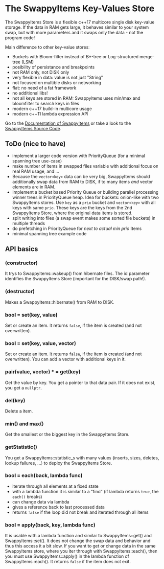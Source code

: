 # The SwappyItems Key-Values Store

The SwappyItems Store is a flexible c++17 multicore single disk key-value storage.
If the data in RAM gets large, it behaves similar to your system swap, but
with more parameters and it swaps only the data - not the program code!

Main difference to other key-value stores:

- Buckets with Bloom-filter instead of B*-tree or Log-structured merge-tree (LSM)
- posibility of persistance and breakpoints
- not RAM only, not DISK only
- very flexible in data: value is not just "String"
- not focused on multible disks or networking
- flat: no need of a fat framework
- no additional libs!
- not all keys are stored in RAM: SwappyItems uses min/max and bloomfilter to search keys in files
- modern c++17 build-in multicore usage
- modern c++11 lambda expression API

Go to the [Documentation of SwappyItems](https://no-go.github.io/SwappyItems/)
or take a look to the [SwappyItems Source Code](https://github.com/no-go/SwappyItems/).

## ToDo (nice to have)

- implement a larger code version with PriorityQueue (for a minimal spanning
  tree use-case)
- make number of items in swapped files variable with additional focus on real
  RAM usage, and ...
- Because the `vector<key>` data can be very big, SwappyItems should additionally
  swap data from RAM to DISK, if to many items *and* vector elements are in RAM.
- Implement a bucket based Priority Queue or building parallel processing winner trees in PriorityQueue heap.
  Idea for buckets: onion-like with two SwappyItems stores. Use `key` as
  a `prio` bucket and `vector<key>` with all keys with same `prio`. These keys are the keys from the
  2nd SwappyItems Store, where the original data items is stored.
- split writing into files (a swap event makes some sorted file buckets) in multiple threads
- do prefetching in PriorityQueue for *next to actual min prio* Items
- minimal spanning tree example code

## API basics

### (constructor)

It trys to SwappyItems::wakeup() from hibernate files. The id parameter identifies 
the SwappyItems Store (important for the DISK/swap path!).

### (destructor)

Makes a SwappyItems::hibernate() from RAM to DISK.

### bool = set(key, value)

Set or create an item. It returns `false`, if the item is created (and not overwritten).

### bool = set(key, value, vector<keys>)

Set or create an item. It returns `false`, if the item is created (and not overwritten).
You can add a vector with additional keys in it.

### pair(value, vector<keys>) * = get(key)

Get the value by key. You get a pointer to that data pair. If it does not exist, you get a `nullptr`.

### del(key)

Delete a item.

### min() and max()

Get the smallest or the biggest key in the SwappyItems Store.

### getStatistic()

You get a SwappyItems::statistic_s with many values (inserts, sizes, deletes, lookup failures, ...) to
deploy the SwappyItems Store.

### bool = each(back, lambda func)

- iterate through all elements at a fixed state
- with a lambda function it is similar to a "find" (if lambda returns `true`, the `each()` breaks)
- can change data via lambda
- gives a reference back to last processed data
- returns `false` if the loop did not break and iterated through all items

### bool = apply(back, key, lambda func)

It is usable with a lambda function and similar to SwappyItems::get() and SwappyItems::set().
It does not change the swap data and behavior and thus this access it a bit slow.
If you want to get or change data in the same SwappyItems store, where you
iter through with SwappyItems::each(), then you must use SwappyItems::apply() in the lambda
function of SwappyItems::each(). It returns `false` if the item does not exit.

